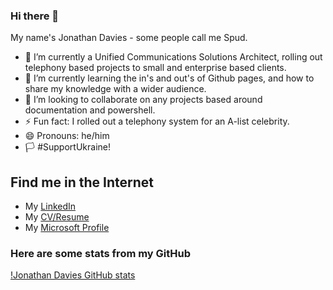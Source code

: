 ### Hi there 👋                      

My name's Jonathan Davies - some people call me Spud.
- 🔭 I’m currently a Unified Communications Solutions Architect, rolling out telephony based projects to small and enterprise based clients.
- 🌱 I’m currently learning the in's and out's of Github pages, and how to share my knowledge with a wider audience.
- 👯 I’m looking to collaborate on any projects based around documentation and powershell.
- ⚡ Fun fact: I rolled out a telephony system for an A-list celebrity. 
- 😄 Pronouns: he/him 
- :white_flag: #SupportUkraine!

## Find me in the Internet
- My [LinkedIn](https://www.linkedin.com/in/spud/)
- My [CV/Resume](https://www.jonathandavies.uk/)
- My [Microsoft Profile](https://docs.microsoft.com/en-gb/users/spud/)

### Here are some stats from my GitHub

[!Jonathan Davies GitHub stats](https://github-readme-stats.vercel.app/api?username=jonathan-davies-uk)

<!--
**jonathan-davies-uk/jonathan-davies-uk** is a ✨ _special_ ✨ repository because its `README.md` (this file) appears on your GitHub profile.

Here are some ideas to get you started:

- 🔭 I’m currently a Unified Communications Engineer at Waterstons ...
- 🌱 I’m currently learning ...
- 👯 I’m looking to collaborate on ...
- 🤔 I’m looking for help with ...
- 💬 Ask me about ...
- 📫 How to reach me: ...
- 😄 Pronouns: ...
- ⚡ Fun fact: ...

-->
